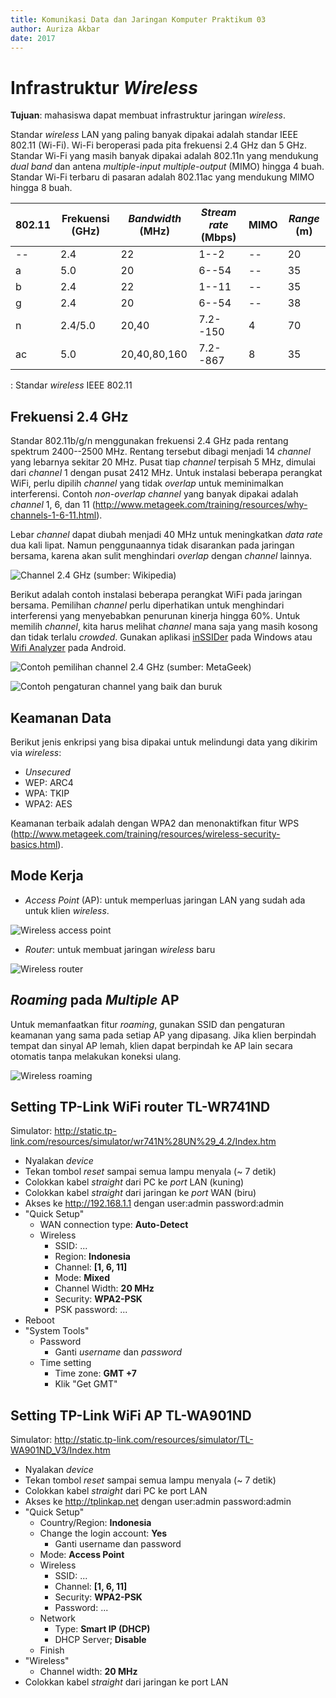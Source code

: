 ```yaml
---
title: Komunikasi Data dan Jaringan Komputer Praktikum 03
author: Auriza Akbar
date: 2017
---
```


# Infrastruktur *Wireless*

**Tujuan**: mahasiswa dapat membuat infrastruktur jaringan *wireless*.

Standar *wireless* LAN yang paling banyak dipakai adalah standar IEEE 802.11 (Wi-Fi).
Wi-Fi beroperasi pada pita frekuensi 2.4 GHz dan 5 GHz.
Standar Wi-Fi yang masih banyak dipakai adalah 802.11n yang mendukung *dual band*
dan antena *multiple-input multiple-output* (MIMO) hingga 4 buah.
Standar Wi-Fi terbaru di pasaran adalah 802.11ac yang mendukung MIMO hingga 8 buah.

802.11 | Frekuensi (GHz) | *Bandwidth* (MHz) | *Stream rate* (Mbps) | MIMO | *Range* (m)
------ | --------------- | ----------------- | -------------------- | ---- | -----------
--     | 2.4             | 22                | 1--2                 | --   | 20
a      | 5.0             | 20                | 6--54                | --   | 35
b      | 2.4             | 22                | 1--11                | --   | 35
g      | 2.4             | 20                | 6--54                | --   | 38
n      | 2.4/5.0         | 20,40             | 7.2--150             | 4    | 70
ac     | 5.0             | 20,40,80,160      | 7.2--867             | 8    | 35

: Standar *wireless* IEEE 802.11

## Frekuensi 2.4 GHz

Standar 802.11b/g/n menggunakan frekuensi 2.4 GHz pada rentang spektrum 2400--2500 MHz.
Rentang tersebut dibagi menjadi 14 *channel* yang lebarnya sekitar 20 MHz.
Pusat tiap *channel* terpisah 5 MHz, dimulai dari *channel* 1 dengan pusat 2412 MHz.
Untuk instalasi beberapa perangkat WiFi, perlu dipilih *channel* yang tidak *overlap* untuk meminimalkan interferensi.
Contoh *non-overlap channel* yang banyak dipakai adalah *channel* 1, 6, dan 11 (<http://www.metageek.com/training/resources/why-channels-1-6-11.html>).

Lebar *channel* dapat diubah menjadi 40 MHz untuk meningkatkan *data rate* dua kali lipat.
Namun penggunaannya tidak disarankan pada jaringan bersama, karena akan sulit menghindari *overlap* dengan *channel* lainnya.

![*Channel* 2.4 GHz (sumber: Wikipedia)](etc/3/wifi-channels.png)

Berikut adalah contoh instalasi beberapa perangkat WiFi pada jaringan bersama.
Pemilihan *channel* perlu diperhatikan untuk menghindari interferensi yang menyebabkan penurunan kinerja hingga 60%.
Untuk memilih *channel*, kita harus melihat *channel* mana saja yang masih kosong dan tidak terlalu *crowded*.
Gunakan aplikasi [inSSIDer](http://www.metageek.com/support/downloads/) pada Windows
atau [Wifi Analyzer](https://play.google.com/store/apps/details?id=com.farproc.wifi.analyzer&hl=en) pada Android.

![Contoh pemilihan *channel* 2.4 GHz  (sumber: MetaGeek)](etc/3/wifi-channel-planning.png)

![Contoh pengaturan *channel* yang baik dan buruk](etc/3/wifi-analyzer-ncc-fmipa.png)

## Keamanan Data

Berikut jenis enkripsi yang bisa dipakai untuk melindungi data yang dikirim via *wireless*:

- *Unsecured*
- WEP: ARC4
- WPA: TKIP
- WPA2: AES

Keamanan terbaik adalah dengan WPA2 dan menonaktifkan fitur WPS (<http://www.metageek.com/training/resources/wireless-security-basics.html>).

## Mode Kerja

- *Access Point* (AP): untuk memperluas jaringan LAN yang sudah ada untuk klien *wireless*.

![*Wireless access point*](etc/3/wireless-access-point.png)

<!--

- *Repeater*: untuk memperluas jangkauan *wireless* AP

![*Wireless repeater*](etc/3/wireless-repeater.png)

-->

- *Router*: untuk membuat jaringan *wireless* baru

![*Wireless router*](etc/3/wireless-router.png)


## *Roaming* pada *Multiple* AP

Untuk memanfaatkan fitur *roaming*, gunakan SSID dan pengaturan keamanan yang sama pada setiap AP yang dipasang.
Jika klien berpindah tempat dan sinyal AP lemah, klien dapat berpindah ke AP lain secara otomatis tanpa melakukan koneksi ulang.

![*Wireless roaming*](etc/3/wireless-roaming.png)


## Setting TP-Link WiFi router TL-WR741ND

Simulator: <http://static.tp-link.com/resources/simulator/wr741N%28UN%29_4.2/Index.htm>

- Nyalakan *device*
- Tekan tombol *reset* sampai semua lampu menyala (~ 7 detik)
- Colokkan kabel *straight* dari PC ke *port* LAN (kuning)
- Colokkan kabel *straight* dari jaringan ke *port* WAN (biru)
- Akses ke <http://192.168.1.1> dengan user:admin password:admin
- "Quick Setup"
    - WAN connection type: **Auto-Detect**
    - Wireless
        - SSID: ...
        - Region: **Indonesia**
        - Channel: **[1, 6, 11]**
        - Mode: **Mixed**
        - Channel Width: **20 MHz**
        - Security: **WPA2-PSK**
        - PSK password: ...
- Reboot
- "System Tools"
    - Password
        - Ganti *username* dan *password*
    - Time setting
        - Time zone: **GMT +7**
        - Klik "Get GMT"


## Setting TP-Link WiFi AP TL-WA901ND

Simulator: <http://static.tp-link.com/resources/simulator/TL-WA901ND_V3/Index.htm>

- Nyalakan *device*
- Tekan tombol *reset* sampai semua lampu menyala (~ 7 detik)
- Colokkan kabel *straight* dari PC ke port LAN
- Akses ke <http://tplinkap.net> dengan user:admin password:admin
- "Quick Setup"
    - Country/Region: **Indonesia**
    - Change the login account: **Yes**
        - Ganti username dan password
    - Mode: **Access Point**
    - Wireless
        - SSID: ...
        - Channel: **[1, 6, 11]**
        - Security: **WPA2-PSK**
        - Password: ...
    - Network
        - Type: **Smart IP (DHCP)**
        - DHCP Server; **Disable**
    - Finish
- "Wireless"
    - Channel width: **20 MHz**
- Colokkan kabel *straight* dari jaringan ke port LAN
